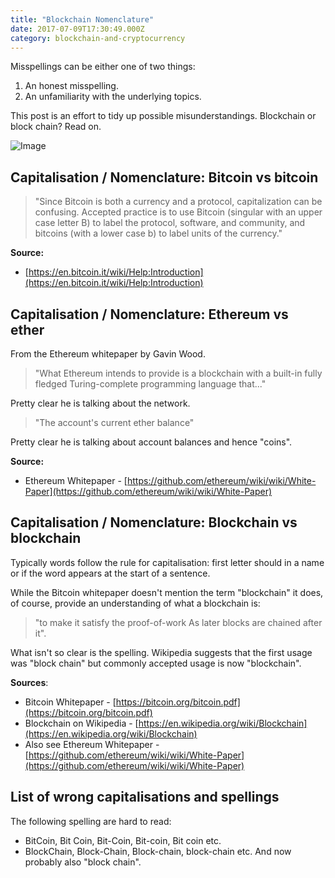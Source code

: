 ```yaml
---
title: "Blockchain Nomenclature"
date: 2017-07-09T17:30:49.000Z
category: blockchain-and-cryptocurrency
---
```

Misspellings can be either one of two things:

1.  An honest misspelling.
2.  An unfamiliarity with the underlying topics.

This post is an effort to tidy up possible misunderstandings. Blockchain or block chain? Read on.

![Image](https://steemitimages.com/0x0/https://steemitimages.com/DQmS5bAr2x4aghTKFrMusZ9sT5uoun5Gqmd6o8HRu5b1kt9/image.png)

Capitalisation / Nomenclature: Bitcoin vs bitcoin
-------------------------------------------------

> "Since Bitcoin is both a currency and a protocol, capitalization can be confusing. Accepted practice is to use Bitcoin (singular with an upper case letter B) to label the protocol, software, and community, and bitcoins (with a lower case b) to label units of the currency."

**Source:**

*   [https://en.bitcoin.it/wiki/Help:Introduction](https://en.bitcoin.it/wiki/Help:Introduction)

Capitalisation / Nomenclature: Ethereum vs ether
------------------------------------------------

From the Ethereum whitepaper by Gavin Wood.

> "What Ethereum intends to provide is a blockchain with a built-in fully fledged Turing-complete programming language that..."

Pretty clear he is talking about the network.

> "The account's current ether balance"

Pretty clear he is talking about account balances and hence "coins".

**Source:**

*   Ethereum Whitepaper - [https://github.com/ethereum/wiki/wiki/White-Paper](https://github.com/ethereum/wiki/wiki/White-Paper)

Capitalisation / Nomenclature: Blockchain vs blockchain
-------------------------------------------------------

Typically words follow the rule for capitalisation: first letter should in a name or if the word appears at the start of a sentence.

While the Bitcoin whitepaper doesn't mention the term "blockchain" it does, of course, provide an understanding of what a blockchain is:

> "to make it satisfy the proof-of-work As later blocks are chained after it".

What isn't so clear is the spelling. Wikipedia suggests that the first usage was "block chain" but commonly accepted usage is now "blockchain".

**Sources**:

*   Bitcoin Whitepaper - [https://bitcoin.org/bitcoin.pdf](https://bitcoin.org/bitcoin.pdf)
*   Blockchain on Wikipedia - [https://en.wikipedia.org/wiki/Blockchain](https://en.wikipedia.org/wiki/Blockchain)
*   Also see Ethereum Whitepaper - [https://github.com/ethereum/wiki/wiki/White-Paper](https://github.com/ethereum/wiki/wiki/White-Paper)

List of wrong capitalisations and spellings
-------------------------------------------

The following spelling are hard to read:

*   BitCoin, Bit Coin, Bit-Coin, Bit-coin, Bit coin etc.
*   BlockChain, Block-Chain, Block-chain, block-chain etc. And now probably also "block chain".
